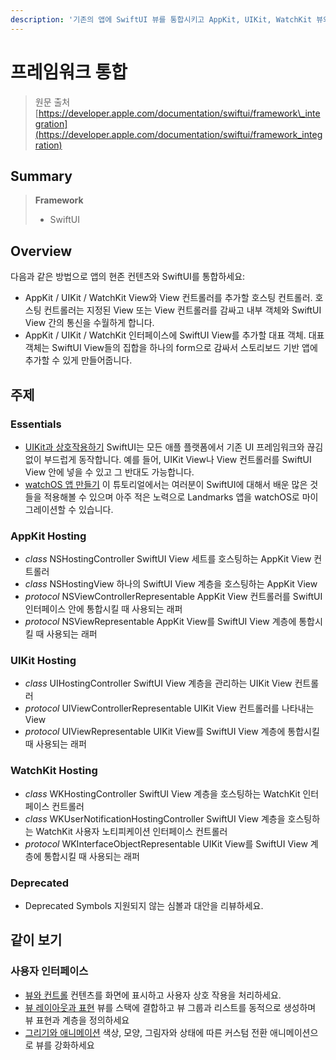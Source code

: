 ```yaml
---
description: '기존의 앱에 SwiftUI 뷰를 통합시키고 AppKit, UIKit, WatchKit 뷰와 컨트롤러를 SwiftUI 뷰 계층에 내장시키세요'
---
```


# 프레임워크 통합

> 원문 출처  
> [https://developer.apple.com/documentation/swiftui/framework\_integration](https://developer.apple.com/documentation/swiftui/framework_integration)

## Summary

> **Framework**
>
> * SwiftUI

## Overview

다음과 같은 방법으로 앱의 현존 컨텐츠와 SwiftUI를 통합하세요:

* AppKit / UIKit / WatchKit View와 View 컨트롤러를 추가할 호스팅 컨트롤러.  호스팅 컨트롤러는 지정된 View 또는 View 컨트롤러를 감싸고 내부 객체와 SwiftUI View 간의 통신을 수월하게 합니다.
* AppKit / UIKit / WatchKit 인터페이스에 SwiftUI View를 추가할 대표 객체. 대표 객체는 SwiftUI View들의 집합을 하나의 form으로 감싸서 스토리보드 기반 앱에 추가할 수 있게 만들어줍니다.

## 주제 <a id="topics"></a>

### Essentials

* [UIKit과 상호작용하기](https://developer.apple.com/tutorials/swiftui/interfacing-with-uikit) SwiftUI는 모든 애플 플랫폼에서 기존 UI 프레임워크와 끊김없이 부드럽게 동작합니다. 예를 들어, UIKit View나 View 컨트롤러를 SwiftUI View 안에 넣을 수 있고 그 반대도 가능합니다.
* [watchOS 앱 만들기](https://developer.apple.com/tutorials/swiftui/creating-a-watchos-app) 이 튜토리얼에서는 여러분이 SwiftUI에 대해서 배운 많은 것들을 적용해볼 수 있으며 아주 적은 노력으로 Landmarks 앱을 watchOS로 마이그레이션할 수 있습니다.

### AppKit Hosting

* _class_ NSHostingController SwiftUI View 세트를 호스팅하는 AppKit View 컨트롤러
* _class_ NSHostingView 하나의 SwiftUI View 계층을 호스팅하는 AppKit View
* _protocol_ NSViewControllerRepresentable AppKit View 컨트롤러를 SwiftUI 인터페이스 안에 통합시킬 때 사용되는 래퍼
* _protocol_ NSViewRepresentable AppKit View를 SwiftUI View 계층에 통합시킬 때 사용되는 래퍼

### UIKit Hosting

* _class_ UIHostingController SwiftUI View 계층을 관리하는 UIKit View 컨트롤러
* _protocol_ UIViewControllerRepresentable UIKit View 컨트롤러를 나타내는 View
* _protocol_ UIViewRepresentable UIKit View를 SwiftUI View 계층에 통합시킬 때 사용되는 래퍼

### WatchKit Hosting

* _class_ WKHostingController SwiftUI View 계층을 호스팅하는 WatchKit 인터페이스 컨트롤러
* _class_ WKUserNotificationHostingController SwiftUI View 계층을 호스팅하는 WatchKit 사용자 노티피케이션 인터페이스 컨트롤러
* _protocol_ WKInterfaceObjectRepresentable UIKit View를 SwiftUI View 계층에 통합시킬 때 사용되는 래퍼

### Deprecated

* Deprecated Symbols 지원되지 않는 심볼과 대안을 리뷰하세요.

## 같이 보기 <a id="see-also"></a>

### 사용자 인터페이스 <a id="user-interface"></a>

* [뷰와 컨트롤](views-and-controls.md) 컨텐츠를 화면에 표시하고 사용자 상호 작용을 처리하세요.
* [뷰 레이아웃과 표현](view-layout-and-presentation.md) 뷰를 스택에 결합하고 뷰 그룹과 리스트를 동적으로 생성하며 뷰 표현과 계층을 정의하세요
* [그리기와 애니메이션](drawing-and-animation.md) 색상, 모양, 그림자와 상태에 따른 커스텀 전환 애니메이션으로 뷰를 강화하세요



